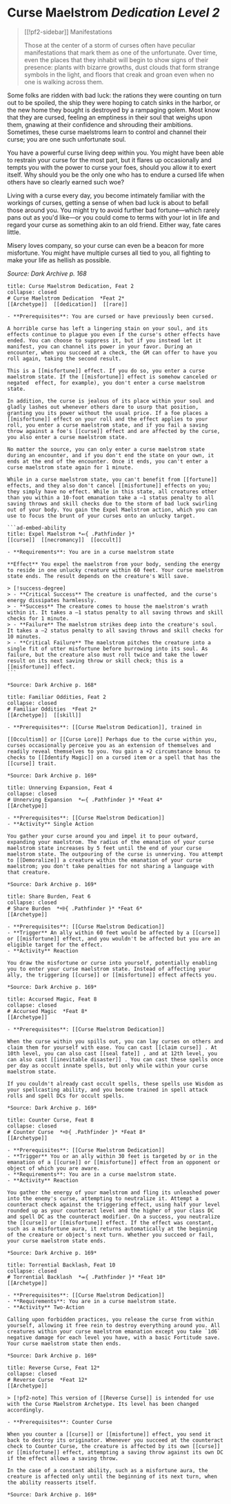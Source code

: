 
# Curse Maelstrom *Dedication Level 2*  

> [[!pf2-sidebar]] Manifestations
> 
> Those at the center of a storm of curses often have peculiar manifestations that mark them as one of the unfortunate. Over time, even the places that they inhabit will begin to show signs of their presence: plants with bizarre growths, dust clouds that form strange symbols in the light, and floors that creak and groan even when no one is walking across them.

Some folks are ridden with bad luck: the rations they were counting on turn out to be spoiled, the ship they were hoping to catch sinks in the harbor, or the new home they bought is destroyed by a rampaging golem. Most know that they are cursed, feeling an emptiness in their soul that weighs upon them, gnawing at their confidence and shrouding their ambitions. Sometimes, these curse maelstroms learn to control and channel their curse; you are one such unfortunate soul.

You have a powerful curse living deep within you. You might have been able to restrain your curse for the most part, but it flares up occasionally and tempts you with the power to curse your foes, should you allow it to exert itself. Why should you be the only one who has to endure a cursed life when others have so clearly earned such woe?

Living with a curse every day, you become intimately familiar with the workings of curses, getting a sense of when bad luck is about to befall those around you. You might try to avoid further bad fortune—which rarely pans out as you'd like—or you could come to terms with your lot in life and regard your curse as something akin to an old friend. Either way, fate cares little.

Misery loves company, so your curse can even be a beacon for more misfortune. You might have multiple curses all tied to you, all fighting to make your life as hellish as possible.

*Source: Dark Archive p. 168*

````ad-embed-feat
title: Curse Maelstrom Dedication, Feat 2
collapse: closed
# Curse Maelstrom Dedication  *Feat 2*  
[[Archetype]]  [[dedication]]  [[rare]]  

- **Prerequisites**: You are cursed or have previously been cursed.

A horrible curse has left a lingering stain on your soul, and its effects continue to plague you even if the curse's other effects have ended. You can choose to suppress it, but if you instead let it manifest, you can channel its power in your favor. During an encounter, when you succeed at a check, the GM can offer to have you roll again, taking the second result.

This is a [[misfortune]] effect. If you do so, you enter a curse maelstrom state. If the [[misfortune]] effect is somehow canceled or negated  effect, for example), you don't enter a curse maelstrom state.

In addition, the curse is jealous of its place within your soul and gladly lashes out whenever others dare to usurp that position, granting you its power without the usual price. If a foe places a [[misfortune]] effect on your roll and the effect applies to your roll, you enter a curse maelstrom state, and if you fail a saving throw against a foe's [[curse]] effect and are affected by the curse, you also enter a curse maelstrom state.

No matter the source, you can only enter a curse maelstrom state during an encounter, and if you don't end the state on your own, it ends at the end of the encounter. Once it ends, you can't enter a curse maelstrom state again for 1 minute.

While in a curse maelstrom state, you can't benefit from [[fortune]] effects, and they also don't cancel [[misfortune]] effects on you; they simply have no effect. While in this state, all creatures other than you within a 10-foot emanation take a –1 status penalty to all saving throws and skill checks due to the storm of bad luck swirling out of your body. You gain the Expel Maelstrom action, which you can use to focus the brunt of your curses onto an unlucky target.

```ad-embed-ability
title: Expel Maelstrom *⬻{ .Pathfinder }*
[[curse]]  [[necromancy]]  [[occult]]  

- **Requirements**: You are in a curse maelstrom state

**Effect** You expel the maelstrom from your body, sending the energy to reside in one unlucky creature within 60 feet. Your curse maelstrom state ends. The result depends on the creature's Will save.

> [!success-degree] 
> - **Critical Success** The creature is unaffected, and the curse's energy dissipates harmlessly.
> - **Success** The creature comes to house the maelstrom's wrath within it. It takes a –1 status penalty to all saving throws and skill checks for 1 minute.
> - **Failure** The maelstrom strikes deep into the creature's soul. It takes a –2 status penalty to all saving throws and skill checks for 10 minutes.
> - **Critical Failure** The maelstrom pitches the creature into a single fit of utter misfortune before burrowing into its soul. As failure, but the creature also must roll twice and take the lower result on its next saving throw or skill check; this is a [[misfortune]] effect.  
```

*Source: Dark Archive p. 168*  
````  

```ad-embed-feat
title: Familiar Oddities, Feat 2
collapse: closed
# Familiar Oddities  *Feat 2*  
[[Archetype]]  [[skill]]  

- **Prerequisites**: [[Curse Maelstrom Dedication]], trained in

[[Occultism]] or [[Curse Lore]] Perhaps due to the curse within you, curses occasionally perceive you as an extension of themselves and readily reveal themselves to you. You gain a +2 circumstance bonus to checks to [[Identify Magic]] on a cursed item or a spell that has the [[curse]] trait.

*Source: Dark Archive p. 169*  
```  

```ad-embed-feat
title: Unnerving Expansion, Feat 4
collapse: closed
# Unnerving Expansion  *⬻{ .Pathfinder }* *Feat 4*  
[[Archetype]]  

- **Prerequisites**: [[Curse Maelstrom Dedication]]
- **Activity** Single Action

You gather your curse around you and impel it to pour outward, expanding your maelstrom. The radius of the emanation of your curse maelstrom state increases by 5 feet until the end of your curse maelstrom state. The outpouring of the curse is unnerving. You attempt to [[Demoralize]] a creature within the emanation of your curse maelstrom; you don't take penalties for not sharing a language with that creature.

*Source: Dark Archive p. 169*  
```  

```ad-embed-feat
title: Share Burden, Feat 6
collapse: closed
# Share Burden  *⬲{ .Pathfinder }* *Feat 6*  
[[Archetype]]  

- **Prerequisites**: [[Curse Maelstrom Dedication]]
- **Trigger** An ally within 60 feet would be affected by a [[curse]] or [[misfortune]] effect, and you wouldn't be affected but you are an eligible target for the effect.
- **Activity** Reaction

You draw the misfortune or curse into yourself, potentially enabling you to enter your curse maelstrom state. Instead of affecting your ally, the triggering [[curse]] or [[misfortune]] effect affects you.

*Source: Dark Archive p. 169*  
```  

```ad-embed-feat
title: Accursed Magic, Feat 8
collapse: closed
# Accursed Magic  *Feat 8*  
[[Archetype]]  

- **Prerequisites**: [[Curse Maelstrom Dedication]]

When the curse within you spills out, you can lay curses on others and claim them for yourself with ease. You can cast [[claim curse]] . At 10th level, you can also cast [[seal fate]] , and at 12th level, you can also cast [[inevitable disaster]] . You can cast these spells once per day as occult innate spells, but only while within your curse maelstrom state.

If you couldn't already cast occult spells, these spells use Wisdom as your spellcasting ability, and you become trained in spell attack rolls and spell DCs for occult spells.

*Source: Dark Archive p. 169*  
```  

```ad-embed-feat
title: Counter Curse, Feat 8
collapse: closed
# Counter Curse  *⬲{ .Pathfinder }* *Feat 8*  
[[Archetype]]  

- **Prerequisites**: [[Curse Maelstrom Dedication]]
- **Trigger** You or an ally within 30 feet is targeted by or in the emanation of a [[curse]] or [[misfortune]] effect from an opponent or object of which you are aware.
- **Requirements**: You are in a curse maelstrom state.
- **Activity** Reaction

You gather the energy of your maelstrom and fling its unleashed power into the enemy's curse, attempting to neutralize it. Attempt a counteract check against the triggering effect, using half your level rounded up as your counteract level and the higher of your class DC and spell DC as the counteract modifier. On a success, you neutralize the [[curse]] or [[misfortune]] effect. If the effect was constant, such as a misfortune aura, it returns automatically at the beginning of the creature or object's next turn. Whether you succeed or fail, your curse maelstrom state ends.

*Source: Dark Archive p. 169*  
```  

```ad-embed-feat
title: Torrential Backlash, Feat 10
collapse: closed
# Torrential Backlash  *⬺{ .Pathfinder }* *Feat 10*  
[[Archetype]]  

- **Prerequisites**: [[Curse Maelstrom Dedication]]
- **Requirements**: You are in a curse maelstrom state.
- **Activity** Two-Action

Calling upon forbidden practices, you release the curse from within yourself, allowing it free rein to destroy everything around you. All creatures within your curse maelstrom emanation except you take `1d6` negative damage for each level you have, with a basic Fortitude save. Your curse maelstrom state then ends.

*Source: Dark Archive p. 169*  
```  

```ad-embed-feat
title: Reverse Curse, Feat 12*
collapse: closed
# Reverse Curse  *Feat 12*  
[[Archetype]]  

> [!pf2-note] This version of [[Reverse Curse]] is intended for use with the Curse Maelstrom Archetype. Its level has been changed accordingly.

- **Prerequisites**: Counter Curse

When you counter a [[curse]] or [[misfortune]] effect, you send it back to destroy its originator. Whenever you succeed at the counteract check to Counter Curse, the creature is affected by its own [[curse]] or [[misfortune]] effect, attempting a saving throw against its own DC if the effect allows a saving throw.

In the case of a constant ability, such as a misfortune aura, the creature is affected only until the beginning of its next turn, when the ability reasserts itself.

*Source: Dark Archive p. 169*  
```
